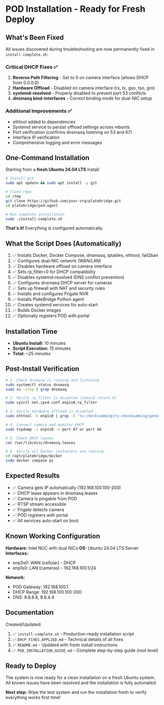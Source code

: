 # POD Installation - Ready for Fresh Deploy

## What's Been Fixed

All issues discovered during troubleshooting are now permanently fixed in `install-complete.sh`:

### Critical DHCP Fixes ✅
1. **Reverse Path Filtering** - Set to 0 on camera interface (allows DHCP from 0.0.0.0)
2. **Hardware Offload** - Disabled on camera interface (rx, tx, gso, tso, gro)
3. **systemd-resolved** - Properly disabled to prevent port 53 conflicts
4. **dnsmasq bind-interfaces** - Correct binding mode for dual-NIC setup

### Additional Improvements ✅
- ethtool added to dependencies
- Systemd service to persist offload settings across reboots
- Port verification (confirms dnsmasq listening on 53 and 67)
- Interface IP verification
- Comprehensive logging and error messages

## One-Command Installation

Starting from a **fresh Ubuntu 24.04 LTS** install:

```bash
# Install git
sudo apt update && sudo apt install -y git

# Clone repo
cd /tmp
git clone https://github.com/your-org/platebridge.git
cd platebridge/pod-agent

# Run complete installation
sudo ./install-complete.sh
```

**That's it!** Everything is configured automatically.

## What the Script Does (Automatically)

1. ✅ Installs Docker, Docker Compose, dnsmasq, iptables, ethtool, fail2ban
2. ✅ Configures dual-NIC network (WAN/LAN)
3. ✅ Disables hardware offload on camera interface
4. ✅ Sets rp_filter=0 for DHCP compatibility
5. ✅ Disables systemd-resolved (DNS conflict prevention)
6. ✅ Configures dnsmasq DHCP server for cameras
7. ✅ Sets up firewall with NAT and security rules
8. ✅ Installs and configures Frigate NVR
9. ✅ Installs PlateBridge Python agent
10. ✅ Creates systemd services for auto-start
11. ✅ Builds Docker images
12. ✅ Optionally registers POD with portal

## Installation Time

- **Ubuntu Install:** 10 minutes
- **Script Execution:** 15 minutes
- **Total:** ~25 minutes

## Post-Install Verification

```bash
# 1. Check dnsmasq is running and listening
sudo systemctl status dnsmasq
sudo ss -ulnp | grep dnsmasq

# 2. Verify rp_filter is disabled (should return 0)
sudo sysctl net.ipv4.conf.enp1s0.rp_filter

# 3. Verify hardware offload is disabled
sudo ethtool -k enp1s0 | grep -E "tx-checksumming|rx-checksumming|generic-segmentation-offload"

# 4. Connect camera and monitor DHCP
sudo tcpdump -i enp1s0 -n port 67 or port 68

# 5. Check DHCP leases
cat /var/lib/misc/dnsmasq.leases

# 6. Verify all Docker containers are running
cd /opt/platebridge/docker
sudo docker compose ps
```

## Expected Results

- ✅ Camera gets IP automatically (192.168.100.100-200)
- ✅ DHCP lease appears in dnsmasq.leases
- ✅ Camera is pingable from POD
- ✅ RTSP stream accessible
- ✅ Frigate detects camera
- ✅ POD registers with portal
- ✅ All services auto-start on boot

## Known Working Configuration

**Hardware:** Intel NUC with dual NICs
**OS:** Ubuntu 24.04 LTS Server
**Interfaces:**
- enp3s0: WAN (cellular) - DHCP
- enp1s0: LAN (cameras) - 192.168.100.1/24

**Network:**
- POD Gateway: 192.168.100.1
- DHCP Range: 192.168.100.100-200
- DNS: 8.8.8.8, 8.8.4.4

## Documentation

Created/Updated:
1. ✅ `install-complete.sh` - Production-ready installation script
2. ✅ `DHCP_FIXES_APPLIED.md` - Technical details of all fixes
3. ✅ `README.md` - Updated with fresh install instructions
4. ✅ `POD_INSTALLATION_GUIDE.md` - Complete step-by-step guide (root level)

## Ready to Deploy

The system is now ready for a clean installation on a fresh Ubuntu system. All known issues have been resolved and the installation is fully automated.

**Next step:** Wipe the test system and run the installation fresh to verify everything works first time!
